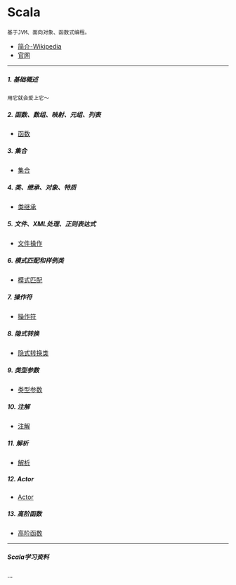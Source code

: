 # Scala
    基于JVM、面向对象、函数式编程。
- [简介-Wikipedia](https://en.wikipedia.org/wiki/Scala_(programming_language))
- <a href="https://www.scala-lang.org/" target="_blank">官网</a>
---
##### 1. 基础概述
    用它就会爱上它～

##### 2. 函数、数组、映射、元组、列表
* [函数](_02_funcOp)

##### 3. 集合
* [集合](_03_gatherOp)

##### 4. 类、继承、对象、特质
* [类继承](_04_classOp)

##### 5. 文件、XML处理、正则表达式
* [文件操作](_05_fileOp)

##### 6. 模式匹配和样例类
* [模式匹配](_06_matchOp)

##### 7. 操作符
* [操作符](_07_operatorOp)

##### 8. 隐式转换
* [隐式转换类](_08_implicitDemo)

##### 9. 类型参数
* [类型参数](_09_typeParam)

##### 10. 注解
* [注解](_10_annotationOp)

##### 11. 解析
* [解析](_11_grammarOp)

##### 12. Actor
* [Actor](_12_actorOp)

##### 13. 高阶函数
* [高阶函数](_13_highOrder)

---
##### Scala学习资料
...
